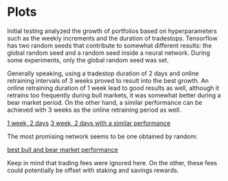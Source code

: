 # Plots

Initial testing analyzed the growth of portfolios based on hyperparameters such as 
the weekly increments and the duration of tradestops. Tensorflow has two random seeds 
that contribute to somewhat different results: the global random seed and a random seed 
inside a neural network. During some experiments, only the global random seed was set.  


Generally speaking, using a tradestop duration of 2 days and online retraining intervals of 
3 weeks proved to result into the best growth. An online retraining duration of 1 week 
lead to good results as well, although it retrains too frequently during bull markets, 
it was somewhat better during a bear market period. On the other hand, a similar performance 
can be achieved with 3 weeks as the online retraining period as well.

[1 week, 2 days](growth_1w_2d.png)
[3 week, 2 days with a similar performance](great_bear_overall_3w_2d_seed_475624730875.png)

The most promising network seems to be one obtained by random:

[best bull and bear market performance](best_bull_and_bear_market.png)

Keep in mind that trading fees were ignored here. On the other, these fees could potentially 
be offset with staking and savings rewards.
